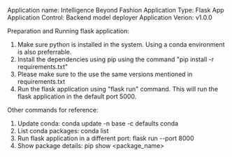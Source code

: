 Application name: Intelligence Beyond Fashion
Application Type: Flask App
Application Control: Backend model deployer
Application Verion: v1.0.0

Preparation and Running flask application:
1. Make sure python  is installed in the system. Using a conda environment is also preferrable.
2. Install the dependencies using pip using the command "pip install -r requirements.txt"
3. Please make sure to the use the same versions mentioned in requirements.txt
4. Run the flask application using "flask run" command. This will run the flask application in the default port 5000.

Other commands for reference:
1. Update conda: conda update -n base -c defaults conda
2. List conda packages: conda list
3. Run flask application in a different port: flask run --port 8000
4. Show package details: pip show <package_name>